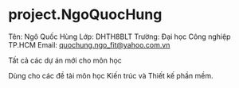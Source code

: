 project.NgoQuocHung
===================
Tên: Ngô Quốc Hùng
Lớp: DHTH8BLT
Trường: Đại học Công nghiệp TP.HCM
Email: quochung.ngo_fit@yahoo.com.vn

Tất cả các dự án mới cho môn học

Dùng cho các đề tài môn học Kiến trúc và Thiết kế phần mềm. 
